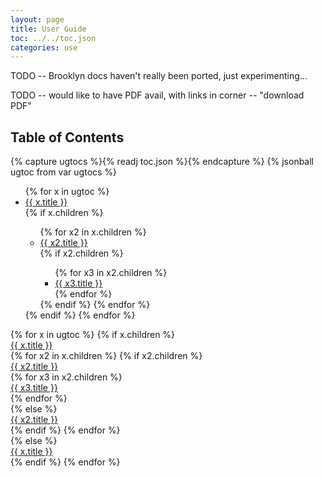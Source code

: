 ```yaml
---
layout: page
title: User Guide
toc: ../../toc.json
categories: use
---
```


TODO -- Brooklyn docs haven't really been ported, just experimenting...

TODO -- would like to have PDF avail, with links in corner -- "download PDF"

## Table of Contents

{% capture ugtocs %}{% readj toc.json %}{% endcapture %}
{% jsonball ugtoc from var ugtocs %}

<div id="ug_toc_lists">
<ul>
{% for x in ugtoc %}
	<li><a class='toc' href="{{ x.file }}">{{ x.title }}</a></li>
	{% if x.children %}
		<ul>
		{% for x2 in x.children %}
			<li><a class='toc' href="{{ x2.file }}">{{ x2.title }}</a></li>
			{% if x2.children %}
				<ul>
				{% for x3 in x2.children %}
					<li><a class='toc' href="{{ x3.file }}">{{ x3.title }}</a></li>
				{% endfor %}
				</ul>
			{% endif %}
		{% endfor %}
		</ul>
	{% endif %}
{% endfor %} 
</ul>
</div>


<div id="ug_toc">
    <div id="accordionish">
{% for x in ugtoc %}
  {% if x.children %}
      <div class="accordiable toc1 {% if page.url == x.file %}toc-active{% endif %}"><a href="{{ x.file }}">{{ x.title }}</a></div>
          <div>
    {% for x2 in x.children %}
      {% if x2.children %}
        <div class="accordiable toc2 {% if page.url == x2.file %}toc-active{% endif %}"><a href="{{ x2.file }}">{{ x2.title }}</a></div>
            <div>
        {% for x3 in x2.children %}
          <div class="unaccordiable toc3 {% if page.url == x3.file %}toc-active{% endif %}"><a href="{{ x3.file }}">{{ x3.title }}</a></div>
        {% endfor %}
            </div>
      {% else %}
        <div class="unaccordiable toc2 {% if page.url == x2.file %}toc-active{% endif %}"><a href="{{ x2.file }}">{{ x2.title }}</a></div>
      {% endif %}
    {% endfor %}
          </div>
  {% else %}
      <div class="unaccordiable toc1 {% if page.url == x.file %}toc-active{% endif %}"><a href="{{ x.file }}">{{ x.title }}</a></div>
  {% endif %}
{% endfor %} 
</div>

